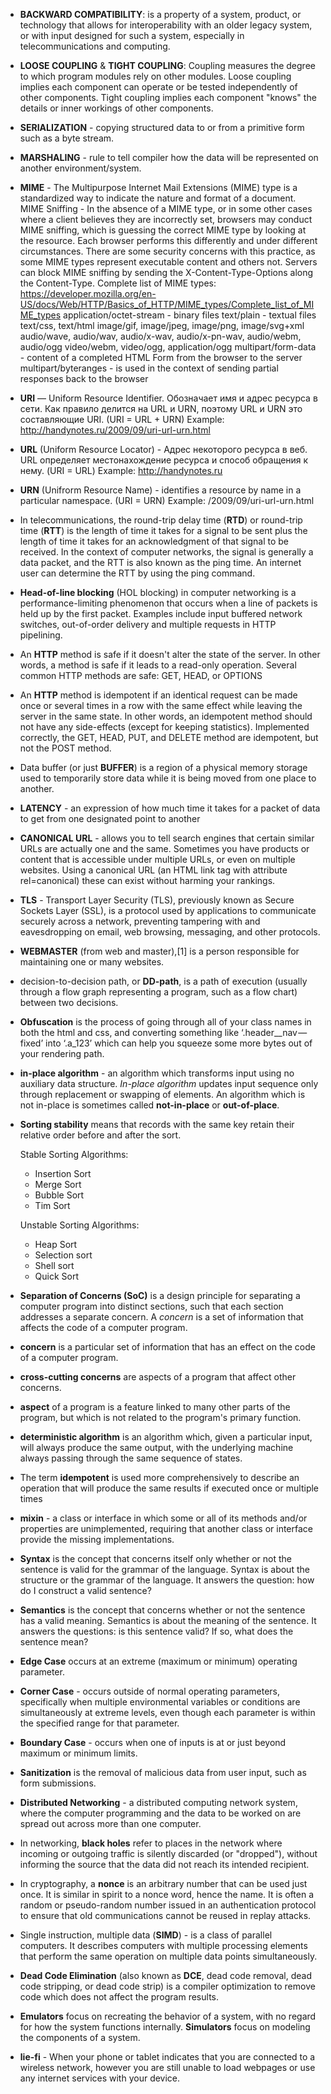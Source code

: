 * __BACKWARD COMPATIBILITY__:
    is a property of a system, product, or technology that allows for interoperability
    with an older legacy system, or with input designed for such a system, especially
    in telecommunications and computing.

* __LOOSE COUPLING__ & __TIGHT COUPLING__:
    Coupling measures the degree to which program modules rely on other modules.
    Loose coupling implies each component can operate or be tested independently of other
    components. Tight coupling implies each component "knows" the details or inner
    workings of other components.

* __SERIALIZATION__ - copying structured data to or from a primitive form such as a byte stream.

* __MARSHALING__ - rule to tell compiler how the data will be represented on another environment/system.

* __MIME__ - The Multipurpose Internet Mail Extensions (MIME) type is a standardized way to indicate the
    nature and format of a document.
    MIME Sniffing - In the absence of a MIME type, or in some other cases where a client
    believes they are incorrectly set, browsers may conduct MIME sniffing, which is guessing
    the correct MIME type by looking at the resource. Each browser performs this differently and
    under different circumstances. There are some security concerns with this practice, as some
    MIME types represent executable content and others not. Servers can block MIME sniffing
    by sending the X-Content-Type-Options along the Content-Type.
    Complete list of MIME types:
        https://developer.mozilla.org/en-US/docs/Web/HTTP/Basics_of_HTTP/MIME_types/Complete_list_of_MIME_types
    application/octet-stream - binary files
    text/plain - textual files
    text/css, text/html
    image/gif, image/jpeg, image/png, image/svg+xml
    audio/wave, audio/wav, audio/x-wav, audio/x-pn-wav, audio/webm, audio/ogg
    video/webm, video/ogg, application/ogg
    multipart/form-data - content of a completed HTML Form from the browser to the server
    multipart/byteranges - is used in the context of sending partial responses back to the browser

* __URI__ — Uniform Resource Identifier. Обозначает имя и адрес ресурса в сети. Как правило делится на
    URL и URN, поэтому URL и URN это составляющие URI. (URI = URL + URN)
    Example: http://handynotes.ru/2009/09/uri-url-urn.html

* __URL__ (Uniform Resource Locator) -  Адрес некоторого ресурса в веб. URL определяет местонахождение
    ресурса и способ обращения к нему. (URI = URL)
    Example: http://handynotes.ru

* __URN__ (Unifrorm Resource Name) - identifies a resource by name in a particular namespace. (URI = URN)
    Example: /2009/09/uri-url-urn.html

* In telecommunications, the round-trip delay time (__RTD__) or round-trip time (__RTT__) is the length of time
    it takes for a signal to be sent plus the length of time it takes for an acknowledgment of that
    signal to be received.
    In the context of computer networks, the signal is generally a data packet, and the RTT is also
    known as the ping time. An internet user can determine the RTT by using the ping command.

* __Head-of-line blocking__ (HOL blocking) in computer networking is a performance-limiting phenomenon that
    occurs when a line of packets is held up by the first packet. Examples include input buffered network
    switches, out-of-order delivery and multiple requests in HTTP pipelining.

* An __HTTP__ method is safe if it doesn't alter the state of the server. In other words, a method is
    safe if it leads to a read-only operation. Several common HTTP methods are safe: GET, HEAD, or OPTIONS

* An __HTTP__ method is idempotent if an identical request can be made once or several times in a row
    with the same effect while leaving the server in the same state. In other words, an idempotent
    method should not have any side-effects (except for keeping statistics). Implemented correctly,
    the GET, HEAD, PUT, and DELETE method are idempotent, but not the POST method.

* Data buffer (or just __BUFFER__) is a region of a physical memory storage used to temporarily store
    data while it is being moved from one place to another.

* __LATENCY__ - an expression of how much time it takes for a packet of data to get from one
    designated point to another

* __CANONICAL URL__ - allows you to tell search engines that certain similar URLs are actually one
    and the same. Sometimes you have products or content that is accessible under multiple URLs,
    or even on multiple websites. Using a canonical URL (an HTML link tag with attribute
    rel=canonical) these can exist without harming your rankings.

* __TLS__ - Transport Layer Security (TLS), previously known as Secure Sockets Layer (SSL), is a protocol
    used by applications to communicate securely across a network, preventing tampering with and
    eavesdropping on email, web browsing, messaging, and other protocols.

* __WEBMASTER__ (from web and master),[1] is a person responsible for maintaining one or many websites.

* decision-to-decision path, or __DD-path__, is a path of execution (usually through a flow graph representing a program, such as a flow chart) between two decisions.

* __Obfuscation__ is the process of going through all of your class names in both the html and css, and converting something like ‘.header__nav — fixed’ into ‘.a_123’ which can help you squeeze some more bytes out of your rendering path.

* __in-place algorithm__ - an algorithm which transforms input using no auxiliary data structure. _In-place algorithm_ updates input sequence only through replacement or swapping of elements. An algorithm which is not in-place is sometimes called __not-in-place__ or __out-of-place__.

* __Sorting stability__ means that records with the same key retain their relative order before and after the sort.

    Stable Sorting Algorithms:
    * Insertion Sort
    * Merge Sort
    * Bubble Sort
    * Tim Sort

    Unstable Sorting Algorithms:
    * Heap Sort
    * Selection sort
    * Shell sort
    * Quick Sort

* __Separation of Concerns (SoC)__ is a design principle for separating a computer program into distinct sections, such that each section addresses a separate concern. A _concern_ is a set of information that affects the code of a computer program.

* __concern__ is a particular set of information that has an effect on the code of a computer program.

* __cross-cutting concerns__ are aspects of a program that affect other concerns.

* __aspect__ of a program is a feature linked to many other parts of the program, but which is not related to the program's primary function.

* __deterministic algorithm__ is an algorithm which, given a particular input, will always produce the same output, with the underlying machine always passing through the same sequence of states.

* The term __idempotent__ is used more comprehensively to describe an operation that will produce the same results if executed once or multiple times

* __mixin__ - a class or interface in which some or all of its methods and/or properties are unimplemented, requiring that another class or interface provide the missing implementations.

* __Syntax__ is the concept that concerns itself only whether or not the sentence is valid for the grammar of the language. Syntax is about the structure or the grammar of the language. It answers the question: how do I construct a valid sentence?

* __Semantics__ is the concept that concerns whether or not the sentence has a valid meaning. Semantics is about the meaning of the sentence. It answers the questions: is this sentence valid? If so, what does the sentence mean?

* __Edge Case__ occurs at an extreme (maximum or minimum) operating parameter.

* __Corner Case__ - occurs outside of normal operating parameters, specifically when multiple environmental variables or conditions are simultaneously at extreme levels, even though each parameter is within the specified range for that parameter.

* __Boundary Case__ - occurs when one of inputs is at or just beyond maximum or minimum limits.

* __Sanitization__ is the removal of malicious data from user input, such as form submissions.

* __Distributed Networking__ - a distributed computing network system, where the computer programming and the data to be worked on are spread out across more than one computer.

* In networking, __black holes__ refer to places in the network where incoming or outgoing traffic is silently discarded (or "dropped"), without informing the source that the data did not reach its intended recipient.

* In cryptography, a __nonce__ is an arbitrary number that can be used just once. It is similar in spirit to a nonce word, hence the name. It is often a random or pseudo-random number issued in an authentication protocol to ensure that old communications cannot be reused in replay attacks.

* Single instruction, multiple data (__SIMD__) -  is a class of parallel computers. It describes computers with multiple processing elements that perform the same operation on multiple data points simultaneously.

* __Dead Code Elimination__ (also known as __DCE__, dead code removal, dead code stripping, or dead code strip) is a compiler optimization to remove code which does not affect the program results.

* __Emulators__ focus on recreating the behavior of a system, with no regard for how the system functions internally. __Simulators__ focus on modeling the components of a system.

* __lie-fi__ - When your phone or tablet indicates that you are connected to a wireless network, however you are still unable to load webpages or use any internet services with your device.

